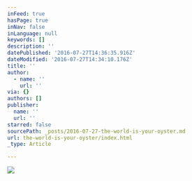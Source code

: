 ```yaml
---
inFeed: true
hasPage: true
inNav: false
inLanguage: null
keywords: []
description: ''
datePublished: '2016-07-27T14:36:35.916Z'
dateModified: '2016-07-27T14:34:10.176Z'
title: ''
author:
  - name: ''
    url: ''
via: {}
authors: []
publisher:
  name: ''
  url: ''
starred: false
sourcePath: _posts/2016-07-27-the-world-is-your-oyster.md
url: the-world-is-your-oyster/index.html
_type: Article

---
```

![](https://the-grid-user-content.s3-us-west-2.amazonaws.com/97cf60f7-7e9a-433d-a915-b18a568f4636.jpg)